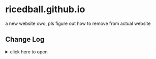 # ricedball.github.io
a new website owo, pls figure out how to remove from actual website

## Change Log
<details>
<summary>click here to open</summary>

### 0.1
attempts at making one I guess

</details>
